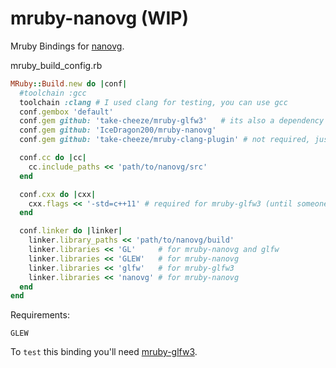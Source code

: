 mruby-nanovg (WIP)
==================

Mruby Bindings for [nanovg](https://github.com/memononen/nanovg).

mruby_build_config.rb
```ruby
MRuby::Build.new do |conf|
  #toolchain :gcc
  toolchain :clang # I used clang for testing, you can use gcc
  conf.gembox 'default'
  conf.gem github: 'take-cheeze/mruby-glfw3'   # its also a dependency so don't worry too much, (which should change later)
  conf.gem github: 'IceDragon200/mruby-nanovg'
  conf.gem github: 'take-cheeze/mruby-clang-plugin' # not required, just makes debugging nicer

  conf.cc do |cc|
    cc.include_paths << 'path/to/nanovg/src'
  end

  conf.cxx do |cxx|
    cxx.flags << '-std=c++11' # required for mruby-glfw3 (until someone backports it to C)
  end

  conf.linker do |linker|
    linker.library_paths << 'path/to/nanovg/build'
    linker.libraries << 'GL'     # for mruby-nanovg and glfw
    linker.libraries << 'GLEW'   # for mruby-nanovg
    linker.libraries << 'glfw'   # for mruby-glfw3
    linker.libraries << 'nanovg' # for mruby-nanovg
  end
end
```

Requirements:
```
GLEW
```

To `test` this binding you'll need [mruby-glfw3](https://github.com/take-cheeze/mruby-glfw3).
